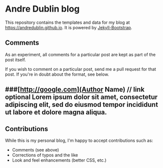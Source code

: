 # Andre Dublin blog

This repository contains the templates and data for my blog at <https://andredublin.github.io>. It is powered by [Jekyll-Bootstrap](http://jekyllbootstrap.com).

## Comments

As an experiment, all comments for a particular post are kept as part of the post itself.

If you wish to comment on a particular post, send me a pull request for that post. If you're in doubt about the format, see below.

###[http://google.com](Author Name) // link optional
Lorem ipsum dolor sit amet, consectetur adipiscing elit, sed do eiusmod tempor incididunt ut labore et dolore magna aliqua.
---

## Contributions

While this is my personal blog, I'm happy to accept contributions such as:

* Comments (see above)
* Corrections of typos and the like
* Look and feel enhancements (better CSS, etc.)